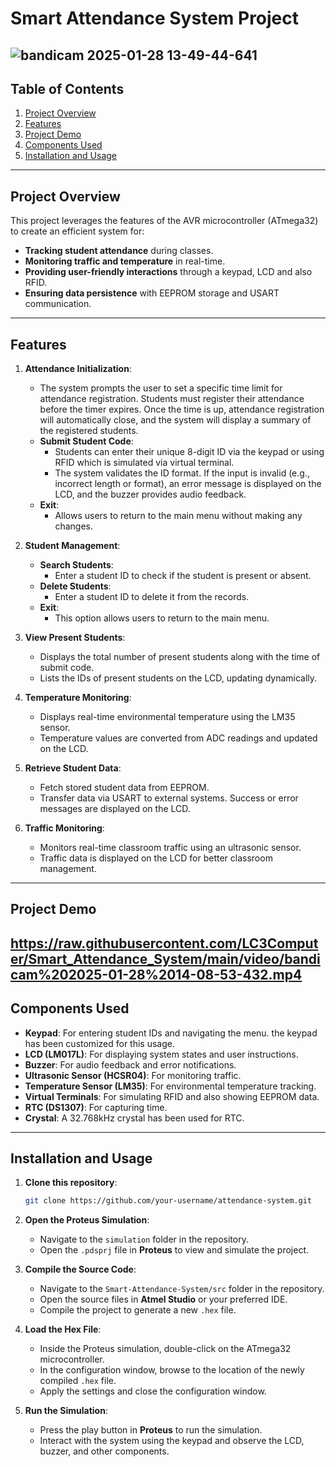 # Smart Attendance System Project

![bandicam 2025-01-28 13-49-44-641](https://github.com/user-attachments/assets/138f18fb-b7a5-4655-9aaa-a492bd696e6b)
---
## Table of Contents

1. [Project Overview](#project-overview)
2. [Features](#features)
3. [Project Demo](#project-demo)
4. [Components Used](#components-used)
5. [Installation and Usage](#installation-and-usage)
---
## Project Overview

This project leverages the features of the AVR microcontroller (ATmega32) to create an efficient system for:
- **Tracking student attendance** during classes.
- **Monitoring traffic and temperature** in real-time.
- **Providing user-friendly interactions** through a keypad, LCD and also RFID.
- **Ensuring data persistence** with EEPROM storage and USART communication.
---

## Features

1. **Attendance Initialization**:
   - The system prompts the user to set a specific time limit for attendance registration. Students must register their attendance before the timer expires. Once the time is up, attendance registration will automatically close, and the system will display a summary of the registered students.
   - **Submit Student Code**:
     - Students can enter their unique 8-digit ID via the keypad or using RFID which is simulated via virtual terminal.
     - The system validates the ID format. If the input is invalid (e.g., incorrect length or format), an error message is displayed on the LCD, and the buzzer provides audio feedback.
   - **Exit**:
     - Allows users to return to the main menu without making any changes.

2. **Student Management**:
   - **Search Students**:
      - Enter a student ID to check if the student is present or absent.
   - **Delete Students**:
      - Enter a student ID to delete it from the records.
   - **Exit**:
     - This option allows users to return to the main menu.

3. **View Present Students**:
   - Displays the total number of present students along with the time of submit code.
   - Lists the IDs of present students on the LCD, updating dynamically.

4. **Temperature Monitoring**:
   - Displays real-time environmental temperature using the LM35 sensor.
   - Temperature values are converted from ADC readings and updated on the LCD.

5. **Retrieve Student Data**:
   - Fetch stored student data from EEPROM.
   - Transfer data via USART to external systems. Success or error messages are displayed on the LCD.

6. **Traffic Monitoring**:
   - Monitors real-time classroom traffic using an ultrasonic sensor.
   - Traffic data is displayed on the LCD for better classroom management.
---

## Project Demo

https://raw.githubusercontent.com/LC3Computer/Smart_Attendance_System/main/video/bandicam%202025-01-28%2014-08-53-432.mp4
---

## Components Used

- **Keypad**: For entering student IDs and navigating the menu. the keypad has been customized for this usage.
- **LCD (LM017L)**: For displaying system states and user instructions.
- **Buzzer**: For audio feedback and error notifications.
- **Ultrasonic Sensor (HCSR04)**: For monitoring traffic.
- **Temperature Sensor (LM35)**: For environmental temperature tracking.
- **Virtual Terminals**: For simulating RFID and also showing EEPROM data.
- **RTC (DS1307)**: For capturing time.
- **Crystal**: A 32.768kHz crystal has been used for RTC.
---

## Installation and Usage

1. **Clone this repository**:

   ```bash
   git clone https://github.com/your-username/attendance-system.git
2. **Open the Proteus Simulation**:

   - Navigate to the `simulation` folder in the repository.
   - Open the `.pdsprj` file in **Proteus** to view and simulate the project.

3. **Compile the Source Code**:

   - Navigate to the `Smart-Attendance-System/src` folder in the repository.
   - Open the source files in **Atmel Studio** or your preferred IDE.
   - Compile the project to generate a new `.hex` file.

4. **Load the Hex File**:

   - Inside the Proteus simulation, double-click on the ATmega32 microcontroller.
   - In the configuration window, browse to the location of the newly compiled `.hex` file.
   - Apply the settings and close the configuration window.

5. **Run the Simulation**:

   - Press the play button in **Proteus** to run the simulation.
   - Interact with the system using the keypad and observe the LCD, buzzer, and other components.



